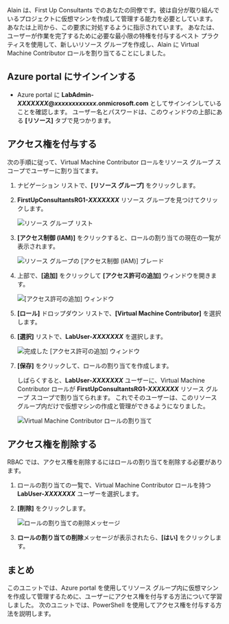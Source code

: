 Alain は、First Up Consultants でのあなたの同僚です。彼は自分が取り組んでいるプロジェクトに仮想マシンを作成して管理する能力を必要としています。 あなたは上司から、この要求に対処するように指示されています。 あなたは、ユーザーが作業を完了するために必要な最小限の特権を付与するベスト プラクティスを使用して、新しいリソース グループを作成し、Alain に Virtual Machine Contributor ロールを割り当てることにしました。

## <a name="sign-in-to-the-azure-portal"></a>Azure portal にサインインする

- Azure portal に **LabAdmin-_XXXXXXX_@_xxxxxxxxxxxx_.onmicrosoft.com** としてサインインしていることを確認します。 ユーザー名とパスワードは、このウィンドウの上部にある **[リソース]** タブで見つかります。

## <a name="grant-access"></a>アクセス権を付与する

次の手順に従って、Virtual Machine Contributor ロールをリソース グループ スコープでユーザーに割り当てます。

1. ナビゲーション リストで、**[リソース グループ]** をクリックします。

1. **FirstUpConsultantsRG1-_XXXXXXX_** リソース グループを見つけてクリックします。

   ![リソース グループ リスト](../media-draft/5-resource-groups.png)

1. **[アクセス制御 (IAM)]** をクリックすると、ロールの割り当ての現在の一覧が表示されます。

   ![リソース グループの [アクセス制御 (IAM)] ブレード](../media-draft/5-resource-group-access-control.png)

1. 上部で、**[追加]** をクリックして **[アクセス許可の追加]** ウィンドウを開きます。

   ![[アクセス許可の追加] ウィンドウ](../media-draft/5-add-permissions.png)

1. **[ロール]** ドロップダウン リストで、**[Virtual Machine Contributor]** を選択します。

1. **[選択]** リストで、**LabUser-_XXXXXXX_** を選択します。

   ![完成した [アクセス許可の追加] ウィンドウ](../media-draft/5-add-permissions-save.png)

1. **[保存]** をクリックして、ロールの割り当てを作成します。

   しばらくすると、**LabUser-_XXXXXXX_** ユーザーに、Virtual Machine Contributor ロールが **FirstUpConsultantsRG1-_XXXXXXX_** リソース グループ スコープで割り当てられます。 これでそのユーザーは、このリソース グループ内だけで仮想マシンの作成と管理ができるようになりました。

   ![Virtual Machine Contributor ロールの割り当て](../media-draft/5-vm-contributor-assignment.png)

## <a name="remove-access"></a>アクセス権を削除する

RBAC では、アクセス権を削除するにはロールの割り当てを削除する必要があります。

1. ロールの割り当ての一覧で、Virtual Machine Contributor ロールを持つ **LabUser-_XXXXXXX_** ユーザーを選択します。

1. **[削除]** をクリックします。

   ![ロールの割り当ての削除メッセージ](../media-draft/5-remove-role-assignment.png)

1. **ロールの割り当ての削除**メッセージが表示されたら、**[はい]** をクリックします。

## <a name="summary"></a>まとめ

このユニットでは、Azure portal を使用してリソース グループ内に仮想マシンを作成して管理するために、ユーザーにアクセス権を付与する方法について学習しました。 次のユニットでは、PowerShell を使用してアクセス権を付与する方法を説明します。
